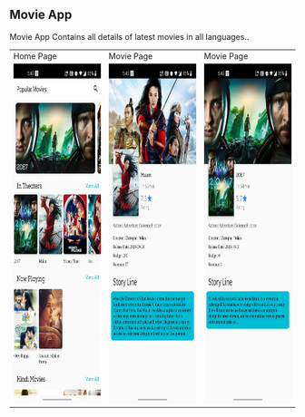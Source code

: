 <h2> Movie App </h2> 

<p> Movie App Contains all details of latest movies in all languages..</p>

<table border='0'>
  <tr>
    <td>Home Page</td>
     <td>Movie Page</td>
     <td>Movie Page</td>
  </tr>
  <tr>
    <td><img src="https://raw.githubusercontent.com/tulasireddytulasi/MovieApp/master/MovieApp1.jpg" width=280 height=600></td>
    <td><img src="https://raw.githubusercontent.com/tulasireddytulasi/MovieApp/master/MovieApp2.jpg" width=280 height=600></td>
    <td><img src="https://raw.githubusercontent.com/tulasireddytulasi/MovieApp/master/MovieApp3.jpg" width=280 height=600></td>
  </tr>
 </table>
